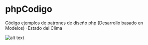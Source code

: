 # phpCodigo
Código ejemplos de patrones de diseño php (Desarrollo basado en Modelos)
-Estado del Clima

![alt text](https://lh3.googleusercontent.com/1CD529dh6mSedEr5uaQs4BWbtPztMQ_r1RXqJIVvx4fZEhpD_2gVVqodil2hqac2mdb4ptVWv68=w1311-h658)
